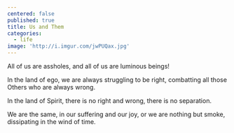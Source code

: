 ```yaml
---
centered: false
published: true
title: Us and Them
categories:
  - life
image: 'http://i.imgur.com/jwPUQax.jpg'
---
```

All of us are assholes,
and all of us 
are luminous beings!

In the land of ego, 
we are always struggling 
to be right,
combatting 
all those Others
who are always wrong.

In the land of Spirit,
there is no right and wrong,
there is no separation.

We are the same,
in our suffering
and our joy,
or we are nothing
but smoke,
dissipating
in the wind of time.



